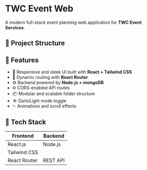 # TWC Event Web

A modern full-stack event planning web application for **TWC Event Services**.

## 🔧 Project Structure


## 🚀 Features

- 📱 Responsive and sleek UI built with **React + Tailwind CSS**
- 🧠 Dynamic routing with **React Router**
- ⚙️ Backend powered by **Node.js + mongoDB**
- 🌐 CORS-enabled API routes
- 📦 Modular and scalable folder structure
- ☀️ Dark/Light mode toggle
- ✨ Animations and scroll effects

## 📁 Tech Stack

| Frontend       | Backend         |
|----------------|-----------------|
| React.js       | Node.js         |
| Tailwind CSS   |     
| React Router   | REST API        |



